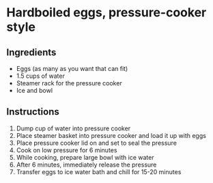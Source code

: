 # Hardboiled eggs, pressure-cooker style

## Ingredients
* Eggs (as many as you want that can fit)
* 1.5 cups of water
* Steamer rack for the pressure cooker
* Ice and bowl

## Instructions
1. Dump cup of water into pressure cooker
2. Place steamer basket into pressure cooker and load it up with eggs 
3. Place pressure cooker lid on and set to seal the pressure
4. Cook on low pressure for 6 minutes
5. While cooking, prepare large bowl with ice water
6. After 6 minutes, immediately release the pressure
7. Transfer eggs to ice water bath and chill for 15-20 minutes
